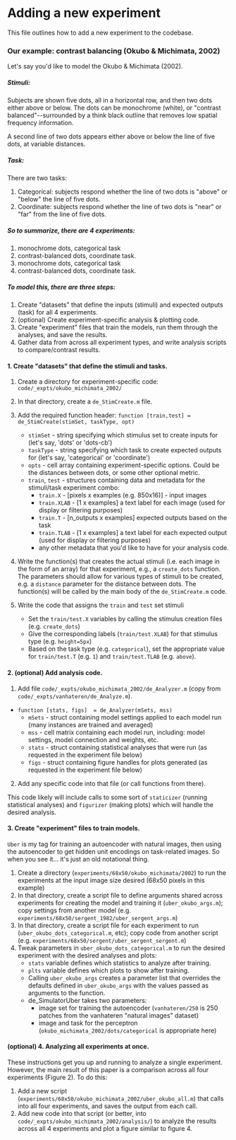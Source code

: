 Adding a new experiment
====================

This file outlines how to add a new experiment to the codebase. 

### Our example: contrast balancing (Okubo & Michimata, 2002)

Let's say you'd like to model the Okubo & Michimata (2002). 

##### Stimuli:
Subjects are shown five dots, all in a horizontal row, and then two dots
either above or below. The dots can be monochrome (white), or
"contrast balanced"--surrounded by a think black outline that removes
low spatial frequency information.

A second line of two dots appears either above or below the line
of five dots, at variable distances.

##### Task:
There are two tasks:

1. Categorical: subjects respond whether the line of two dots is "above" or "below" the line of five dots.
2. Coordinate: subjects respond whether the line of two dots is "near" or "far" from the line of five dots.

##### So to summarize, there are 4 experiments:

1. monochrome dots, categorical task
2. contrast-balanced dots, coordinate task.
3. monochrome dots, categorical task
4. contrast-balanced dots, coordinate task.

##### To model this, there are three steps:

1. Create "datasets" that define the inputs (stimuli) and expected outputs (task) for all 4 experiments.
2. (optional) Create experiment-specific analysis & plotting code.
3. Create "experiment" files that train the models, run them through the analyses, and save the results.
4. Gather data from across all experiment types, and write analysis scripts to compare/contrast results.


#### 1. Create "datasets" that define the stimuli and tasks.

1. Create a directory for experiment-specific code: `code/_expts/okubo_michimata_2002/`
2. In that directory, create a `de_StimCreate.m` file.
3. Add the required function header: `function [train,test] = de_StimCreate(stimSet, taskType, opt)`
   * `stimSet` - string specifying which stimulus set to create inputs for (let's say, 'dots' or 'dots-cb')
   * `taskType` - string specifying which task to create expected outputs for (let's say, 'categorical' or 'coordinate')
   * `opts` - cell array containing experiment-specific options. Could be the distances between dots, or some other optional metric.
   * `train`, `test` - structures containing data and metadata for the stimuli/task experiment combo:
      * `train.X` - [pixels x examples (e.g. 850x16)] - input images
      * `train.XLAB` - [1 x examples] a text label for each image (used for display or filtering purposes)
      * `train.T` - [n_outputs x examples] expected outputs based on the task
      * `train.TLAB` - [1 x examples] a text label for each expected output (used for display or filtering purposes)
     * any other metadata that you'd like to have for your analysis code.

4. Write the function(s) that creates the actual stimuli (i.e. each image in the form of an array) for that experiment, e.g., a `create_dots` function. The parameters should allow for various types of stimuli to be created, e.g. a `distance` parameter for the distance between dots. The function(s) will be called by the main body of the `de_StimCreate.m` code.

5. Write the code that assigns the `train` and `test` set stimuli
   * Set the `train/test.X` variables by calling the stimulus creation files (e.g. `create_dots`)
   * Give the corresponding labels (`train/test.XLAB`) for that stimulus type (e.g. `height=5px`)
   * Based on the task type (e.g. `categorical`), set the appropriate value for `train/test.T` (e.g. `1`) and  `train/test.TLAB` (e.g. `above`).


#### 2. (optional) Add analysis code.

1. Add file `code/_expts/okubo_michimata_2002/de_Analyzer.m` (copy from `code/_expts/vanhateren/de_Analyze.m`).
* `function [stats, figs]  = de_Analyzer(mSets, mss)`
  * `mSets` - struct containing model settings applied to each model run (many instances are trained and averaged)
  * `mss` - cell matrix containing each model run, including: model settings, model connection and weights, etc.
  * `stats` - struct containing statistical analyses that were run (as requested in the experiment file below)
  * `figs` - struct containing figure handles for plots generated (as requested in the experiment file below)
2. Add any specific code into that file (or call functions from there).

This code likely will include calls to some sort of `staticizer` (running statistical analyses) and `figurizer` (making plots) which will handle the desired analysis.

#### 3. Create "experiment" files to train models.

`Uber` is my tag for training an autoencoder with natural images, then using the autoencoder to get hidden unit encodings on task-related images. So when you see it... it's just an old notational thing.

1. Create a directory (`experiments/68x50/okubo_michimata/2002`) to run the experiments at the input image size desired (68x50 pixels in this example)
2. In that directory, create a script file to define arguments shared across experiments for creating the model and training it (`uber_okubo_args.m`); copy settings from another model (e.g. `experiments/68x50/sergent_1982/uber_sergent_args.m`)
3. In that directory, create a script file for each experiment to run (`uber_okubo_dots_categorical.m`, etc); copy code from another script (e.g. `experiments/68x50/sergent/uber_sergent_sergent.m`)
4. Tweak parameters in `uber_okubo_dots_categorical.m` to run the desired experiment with the desired analyses and plots:
    * `stats` variable defines which statistics to analyze after training.
    * `plts` variable defines which plots to show after training.
    * Calling `uber_okubo_args` creates a parameter list that overrides the defaults defined in `uber_okubo_args` with the values passed as arguments to the function.
    * de_SimulatorUber takes two parameters:
        * image set for training the autoencoder (`vanhateren/250` is 250 patches from the vanhateren "natural images" dataset)
        * image and task for the perceptron (`okubo_michimata_2002/dots/categorical` is appropriate here)


#### (optional) 4. Analyzing all experiments at once.

These instructions get you up and running to analyze a single experiment. However, the main result of this paper is a comparison across all four experiments (Figure 2). To do this:

1. Add a new script (`experiments/68x50/okubo_michimata_2002/uber_okubo_all.m`) that calls into all four experiments, and saves the output from each call.
2. Add new code into that script (or better, into `code/_expts/okubo_michimata_2002/analysis/`) to analyze the results across all 4 experiments and plot a figure similar to figure 4.
 
